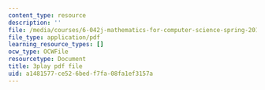 ```yaml
---
content_type: resource
description: ''
file: /media/courses/6-042j-mathematics-for-computer-science-spring-2015/a1481577ce526bedf7fa08fa1ef3157a_TIQ3xN38jgM.pdf
file_type: application/pdf
learning_resource_types: []
ocw_type: OCWFile
resourcetype: Document
title: 3play pdf file
uid: a1481577-ce52-6bed-f7fa-08fa1ef3157a
---
```

